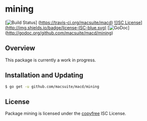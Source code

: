 mining
======

[![Build Status](http://img.shields.io/travis/macsuite/macd.svg)]
(https://travis-ci.org/macsuite/macd) [![ISC License]
(http://img.shields.io/badge/license-ISC-blue.svg)](http://copyfree.org)
[![GoDoc](https://img.shields.io/badge/godoc-reference-blue.svg)]
(http://godoc.org/github.com/macsuite/macd/mining)

## Overview

This package is currently a work in progress.

## Installation and Updating

```bash
$ go get -u github.com/macsuite/macd/mining
```

## License

Package mining is licensed under the [copyfree](http://copyfree.org) ISC
License.
